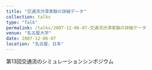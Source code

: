 ```yaml
---
title: "交通流渋滞実験の詳細データ"
collection: talks
type: "Talk"
permalink: /talks/2007-12-06-07-交通流渋滞実験の詳細データ
venue: "名古屋大学"
date: 2007-12-06-07
location: "名古屋、日本"
---
```


第13回交通流のシミュレーションシンポジウム
